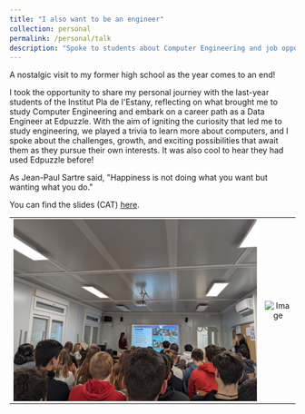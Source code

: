 ```yaml
---
title: "I also want to be an engineer"
collection: personal
permalink: /personal/talk
description: "Spoke to students about Computer Engineering and job opportunities."
---
```


A nostalgic visit to my former high school as the year comes to an end!

I took the opportunity to share my personal journey with the last-year students of the Institut Pla de l'Estany, reflecting on what brought me to study Computer Engineering and embark on a career path as a Data Engineer at Edpuzzle. With the aim of igniting the curiosity that led me to study engineering, we played a trivia to learn more about computers, and I spoke about the challenges, growth, and exciting possibilities that await them as they pursue their own interests. It was also cool to hear they had used Edpuzzle before!

As Jean-Paul Sartre said, "Happiness is not doing what you want but wanting what you do."

You can find the slides (CAT) [here](https://lauragalera.github.io/files/I_also_want_to_be_an_engineer.pdf).

<style>
  table {
    border-collapse: collapse;
    width: 100%;
  }
  th, td {
    background-color: transparent;
    text-align: center;
    border: none; /* No border */
  }
  .image-container img {
    display: block; 
    width: 100%; 
    max-width: 100%; 
    height: auto;
    margin: 0 auto; 
  }
</style>

<table>
  <tr>
    <td>
      <div class="image-container">
        <img src="../images/talk_1.jpg" alt="Image"/>
      </div>
    </td>
    <td>
      <div class="image-container">
        <img src="../images/talk_2.jpg" alt="Image"/>
      </div>
    </td>
  </tr>
</table>
